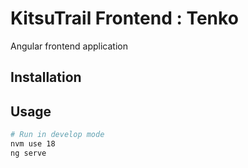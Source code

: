 # KitsuTrail Frontend : Tenko
Angular frontend application

## Installation


## Usage
```sh
# Run in develop mode
nvm use 18
ng serve
```